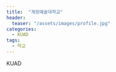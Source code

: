 ```yaml
---
title:  "계원예술대학교"
header:
  teaser: "/assets/images/profile.jpg"
categories: 
  - KUAD
tags:
  - 학교
---
```


KUAD